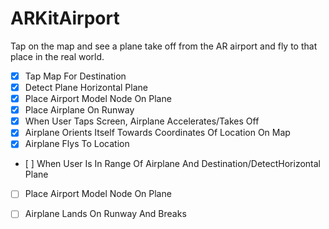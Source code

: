 # ARKitAirport

Tap on the map and see a plane take off from the AR airport and fly to that place in the real world. 


- [x] Tap Map For Destination
- [x] Detect Plane Horizontal Plane
- [x] Place Airport Model Node On Plane 
- [x] Place Airplane On Runway
- [x] When User Taps Screen, Airplane Accelerates/Takes Off
- [x] Airplane Orients Itself Towards Coordinates Of Location On Map 
- [x] Airplane Flys To Location
- [ ] When User Is In Range Of Airplane And Destination/DetectHorizontal Plane
- [ ] Place Airport Model Node On Plane
- [ ] Airplane Lands On Runway And Breaks





